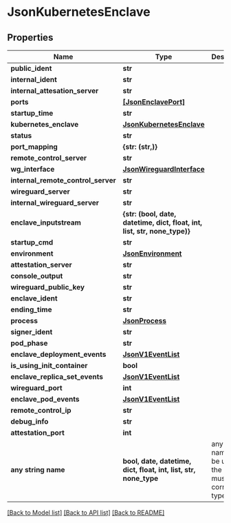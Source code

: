 # JsonKubernetesEnclave


## Properties
Name | Type | Description | Notes
------------ | ------------- | ------------- | -------------
**public_ident** | **str** |  | [optional] 
**internal_ident** | **str** |  | [optional] 
**internal_attesation_server** | **str** |  | [optional] 
**ports** | [**[JsonEnclavePort]**](JsonEnclavePort.md) |  | [optional] 
**startup_time** | **str** |  | [optional] 
**kubernetes_enclave** | [**JsonKubernetesEnclave**](JsonKubernetesEnclave.md) |  | [optional] 
**status** | **str** |  | [optional] 
**port_mapping** | **{str: (str,)}** |  | [optional] 
**remote_control_server** | **str** |  | [optional] 
**wg_interface** | [**JsonWireguardInterface**](JsonWireguardInterface.md) |  | [optional] 
**internal_remote_control_server** | **str** |  | [optional] 
**wireguard_server** | **str** |  | [optional] 
**internal_wireguard_server** | **str** |  | [optional] 
**enclave_inputstream** | **{str: (bool, date, datetime, dict, float, int, list, str, none_type)}** |  | [optional] 
**startup_cmd** | **str** |  | [optional] 
**environment** | [**JsonEnvironment**](JsonEnvironment.md) |  | [optional] 
**attestation_server** | **str** |  | [optional] 
**console_output** | **str** |  | [optional] 
**wireguard_public_key** | **str** |  | [optional] 
**enclave_ident** | **str** |  | [optional] 
**ending_time** | **str** |  | [optional] 
**process** | [**JsonProcess**](JsonProcess.md) |  | [optional] 
**signer_ident** | **str** |  | [optional] 
**pod_phase** | **str** |  | [optional] 
**enclave_deployment_events** | [**JsonV1EventList**](JsonV1EventList.md) |  | [optional] 
**is_using_init_container** | **bool** |  | [optional] 
**enclave_replica_set_events** | [**JsonV1EventList**](JsonV1EventList.md) |  | [optional] 
**wireguard_port** | **int** |  | [optional] 
**enclave_pod_events** | [**JsonV1EventList**](JsonV1EventList.md) |  | [optional] 
**remote_control_ip** | **str** |  | [optional] 
**debug_info** | **str** |  | [optional] 
**attestation_port** | **int** |  | [optional] 
**any string name** | **bool, date, datetime, dict, float, int, list, str, none_type** | any string name can be used but the value must be the correct type | [optional]

[[Back to Model list]](../README.md#documentation-for-models) [[Back to API list]](../README.md#documentation-for-api-endpoints) [[Back to README]](../README.md)


